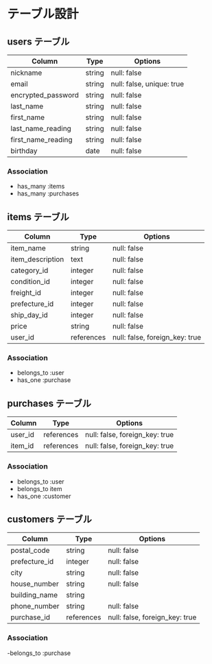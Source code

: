 # テーブル設計

## users テーブル

|Column            |Type  |Options                  |
|------------------|------|-------------------------|
|nickname          |string|null: false              |
|email             |string|null: false, unique: true|
|encrypted_password|string|null: false              |
|last_name         |string|null: false              |
|first_name        |string|null: false              |
|last_name_reading |string|null: false              |
|first_name_reading|string|null: false              |
|birthday          |date  |null: false              |

### Association

- has_many :items
- has_many :purchases

## items テーブル

|Column          |Type       |Options                       |
|----------------|-----------|------------------------------|
|item_name       |string     |null: false                   |
|item_description|text       |null: false                   |
|category_id     |integer    |null: false                   |
|condition_id    |integer    |null: false                   |
|freight_id      |integer    |null: false                   |
|prefecture_id   |integer    |null: false                   |
|ship_day_id     |integer    |null: false                   |
|price           |string     |null: false                   |
|user_id         |references |null: false, foreign_key: true|

### Association

- belongs_to :user
- has_one :purchase

## purchases テーブル

|Column |Type      |Options                       |
|-------|----------|------------------------------|
|user_id|references|null: false, foreign_key: true|
|item_id|references|null: false, foreign_key: true|

### Association

- belongs_to :user
- belongs_to item
- has_one :customer

## customers テーブル

|Column       |Type      |Options                       |
|-------------|----------|------------------------------|
|postal_code  |string    |null: false                   |
|prefecture_id|integer   |null: false                   |
|city         |string    |null: false                   |
|house_number |string    |null: false                   |
|building_name|string    |                              |
|phone_number |string    |null: false                   |
|purchase_id  |references|null: false, foreign_key: true|

### Association

-belongs_to :purchase